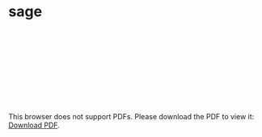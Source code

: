 # sage

<object data="https://github.com/bb-labs/sage/blob/main/aws/architecture.pdf" type="application/pdf" width="700px" height="700px">
    <embed src="https://github.com/bb-labs/sage/blob/main/aws/architecture.pdf">
        <p>This browser does not support PDFs. Please download the PDF to view it: <a href="http://yoursite.com/the.pdf">Download PDF</a>.</p>
    </embed>
</object>


